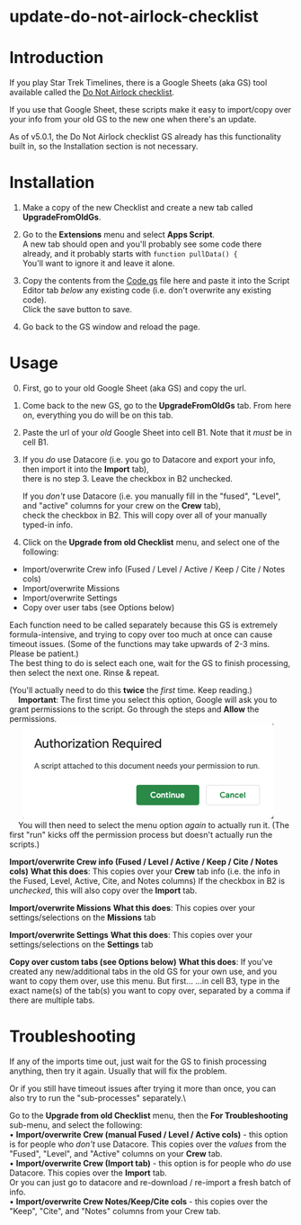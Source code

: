 # update-do-not-airlock-checklist

# Introduction
If you play Star Trek Timelines, there is a Google Sheets (aka GS) tool available called the [Do Not Airlock checklist](https://forum.disruptorbeam.com/stt/discussion/15561/do-not-airlock-checklist-thread-4/p1).

If you use that Google Sheet, these scripts make it easy to import/copy over your info from your old GS to the new one when there's an update.

As of v5.0.1, the Do Not Airlock checklist GS already has this functionality built in, so the Installation section is not necessary.

# Installation

1. Make a copy of the new Checklist and create a new tab called **UpgradeFromOldGs**.

2. Go to the **Extensions** menu and select **Apps Script**.\
A new tab should open and you'll probably see some code there already, and it probably starts with `function pullData() {`\
You'll want to ignore it and leave it alone. 

3. Copy the contents from the [Code.gs](https://github.com/edjusted/update-do-not-airlock-checklist/blob/main/Code.gs) file here and paste it into the Script Editor tab *below* any existing code (i.e. don't overwrite any existing code).\
Click the save button to save.

4. Go back to the GS window and reload the page.

# Usage

0. First, go to your old Google Sheet (aka GS) and copy the url.

1. Come back to the new GS, go to the **UpgradeFromOldGs** tab. From here on, everything you do will be on this tab.

2. Paste the url of your *old* Google Sheet into cell B1. Note that it *must* be in cell B1.

3. If you *do* use Datacore (i.e. you go to Datacore and export your info, then import it into the **Import** tab),\
   there is no step 3. Leave the checkbox in B2 unchecked.

   If you *don't* use Datacore (i.e. you manually fill in the "fused", "Level", and "active" columns for your crew on the **Crew** tab),\
   check the checkbox in B2. This will copy over all of your manually typed-in info.

4. Click on the **Upgrade from old Checklist** menu, and select one of the following:
- Import/overwrite Crew info (Fused / Level / Active / Keep / Cite / Notes cols)
- Import/overwrite Missions
- Import/overwrite Settings
- Copy over user tabs (see Options below)

Each function need to be called separately because this GS is extremely formula-intensive, and trying to copy over too much at once can cause timeout issues.
(Some of the functions may take upwards of 2-3 mins. Please be patient.)\
The best thing to do is select each one, wait for the GS to finish processing, then select the next one. Rinse & repeat.

(You'll actually need to do this **twice** the *first* time. Keep reading.)\
    **Important**: The first time you select this option, Google will ask you to grant permissions to the script. Go through the steps and **Allow** the permissions.\
          ![Google Authorization](.github/google-authorization-screenshot.png)\
    You will then need to select the menu option *again* to actually run it. (The first "run" kicks off the permission process but doesn't actually run the scripts.)

  **Import/overwrite Crew info (Fused / Level / Active / Keep / Cite / Notes cols)**
  **What this does**: This copies over your **Crew** tab info (i.e. the info in the Fused, Level, Active, Cite, and Notes columns)
If the checkbox in B2 is *unchecked*, this will also copy over the **Import** tab.

  **Import/overwrite Missions**
  **What this does**: This copies over your settings/selections on the **Missions** tab

  **Import/overwrite Settings**
  **What this does**: This copies over your settings/selections on the **Settings** tab

  **Copy over custom tabs (see Options below)**
  **What this does**: If you've created any new/additional tabs in the old GS for your own use, and you want to copy them over, use this menu.
But first...
...in cell B3, type in the exact name(s) of the tab(s) you want to copy over, separated by a comma if there are multiple tabs.


# Troubleshooting

If any of the imports time out, just wait for the GS to finish processing anything, then try it again. Usually that will fix the problem.

Or if you still have timeout issues after trying it more than once, you can also try to run the "sub-processes" separately.\

Go to the **Upgrade from old Checklist** menu, then the **For Troubleshooting** sub-menu, and select the following:\
    • **Import/overwrite Crew (manual Fused / Level / Active cols)** - this option is for people who *don't* use Datacore. This copies over the *values* from the "Fused", "Level", and "Active" columns on your **Crew** tab.\
    • **Import/overwrite Crew (Import tab)** - this option is for people who *do* use Datacore. This copies over the **Import** tab.\
Or you can just go to datacore and re-download / re-import a fresh batch of info.\
    • **Import/overwrite Crew Notes/Keep/Cite cols** - this copies over the "Keep", "Cite", and "Notes" columns from your Crew tab.
